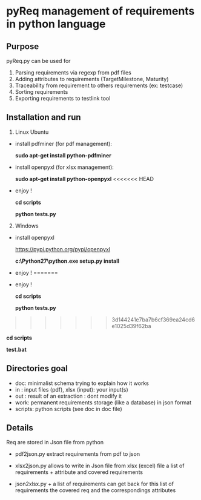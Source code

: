 pyReq management of requirements in python language
===================================================

Purpose
-------

pyReq.py can be used for 
   1. Parsing requirements via regexp from pdf files
   2. Adding attributes to requirements (TargetMilestone, Maturity)
   3. Traceability from requirement to others requirements (ex: testcase)
   4. Sorting requirements
   5. Exporting requirements to testlink tool

Installation and run 
--------------------

1. Linux Ubuntu

- install pdfminer (for pdf management):

  **sudo apt-get install python-pdfminer**

- install openpyxl (for xlsx management):

  **sudo apt-get install python-openpyxl**
<<<<<<< HEAD

- enjoy !

  **cd scripts**

  **python tests.py**

2. Windows

- install openpyxl

  https://pypi.python.org/pypi/openpyxl  

  **c:\Python27\python.exe  setup.py install**

- enjoy !
=======

- enjoy !

  **cd scripts**

  **python tests.py**
>>>>>>> 3d144241e7ba7b6cf369ea24cd6e1025d39f62ba

  **cd scripts**

  **test.bat**
  
Directories goal 
----------------

- doc: minimalist schema trying to explain how it works
- in : input files (pdf), xlsx (input): your input(s)
- out : result of an extraction : dont modify it
- work: permanent requirements storage (like a database) in json format
- scripts: python scripts (see doc in doc file)

Details
-------

Req are stored in Json file from python

- pdf2json.py extract requirements from pdf to json

- xlsx2json.py allows to write in Json file from xlsx (excel)
  file a list of requirements + attribute and covered requirements

- json2xlsx.py + a list of requirements can get back for this
  list of requirements the covered req and the correspondings attributes
